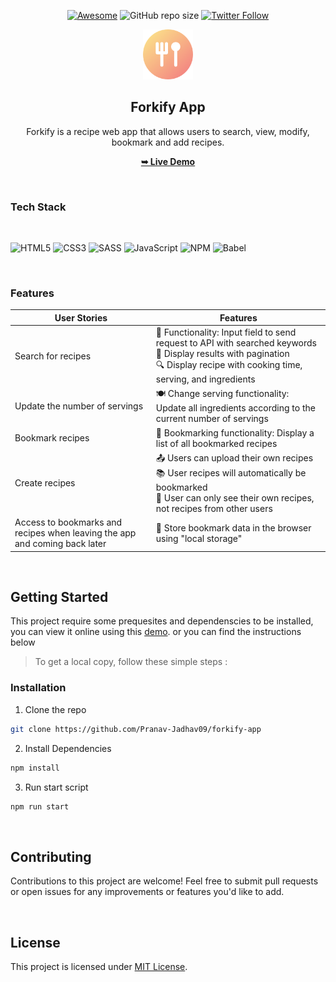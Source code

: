 <div align="center">

[![Awesome](https://awesome.re/badge.svg)](https://awesome.re)
![GitHub repo size](https://img.shields.io/github/repo-size/Pranav-Jadhav09/forkify-app)
[![Twitter Follow](https://img.shields.io/twitter/follow/Pranav_Jadhav09?style=social)](https://twitter.com/Pranav_Jadhav09)

<img src="./src/assets/favicon.png" alt="Logo" height="80"  >

## Forkify App

Forkify is a recipe web app that allows users to search, view, modify, bookmark and add recipes.

<a href="https://forkify-app-jrpranav.onrender.com"><strong>➥ Live Demo</strong></a>

</div>

<br />

### Tech Stack

<br />

![HTML5](https://img.shields.io/badge/html5-%23E34F26.svg?style=for-the-badge&logo=html5&logoColor=white)
![CSS3](https://img.shields.io/badge/css3-%231572B6.svg?style=for-the-badge&logo=css3&logoColor=white)
![SASS](https://img.shields.io/badge/SASS-hotpink.svg?style=for-the-badge&logo=SASS&logoColor=white)
![JavaScript](https://img.shields.io/badge/javascript-%23323330.svg?style=for-the-badge&logo=javascript&logoColor=%23F7DF1E)
![NPM](https://img.shields.io/badge/NPM-%23CB3837.svg?style=for-the-badge&logo=npm&logoColor=white)
![Babel](https://img.shields.io/badge/Babel-F9DC3e?style=for-the-badge&logo=babel&logoColor=black)

<br />

### Features

| User Stories                                                               | Features                                                                                                                                                                               |
| -------------------------------------------------------------------------- | -------------------------------------------------------------------------------------------------------------------------------------------------------------------------------------- |
| Search for recipes                                                         | 🍳 Functionality: Input field to send request to API with searched keywords <br> 📜 Display results with pagination <br> 🔍 Display recipe with cooking time, serving, and ingredients |
| Update the number of servings                                              | 🍽️ Change serving functionality: Update all ingredients according to the current number of servings                                                                                    |
| Bookmark recipes                                                           | 📌 Bookmarking functionality: Display a list of all bookmarked recipes                                                                                                                 |
| Create recipes                                                             | 📤 Users can upload their own recipes <br> 📚 User recipes will automatically be bookmarked <br> 👤 User can only see their own recipes, not recipes from other users                  |
| Access to bookmarks and recipes when leaving the app and coming back later | 🔄 Store bookmark data in the browser using "local storage"                                                                                                                            |

<br />

## Getting Started

This project require some prequesites and dependenscies to be installed, you can view it online using this [demo](https://forkify-app-jrpranav.onrender.com). or you can find the instructions below

> To get a local copy, follow these simple steps :

### Installation

1. Clone the repo

```sh
git clone https://github.com/Pranav-Jadhav09/forkify-app
```

2. Install Dependencies

```bash
npm install
```

3. Run start script

```bash
npm run start
```

<br />

## Contributing

Contributions to this project are welcome! Feel free to submit pull requests or open issues for any improvements or features you'd like to add.

<br />

## License

This project is licensed under [MIT License](./LICENSE).

